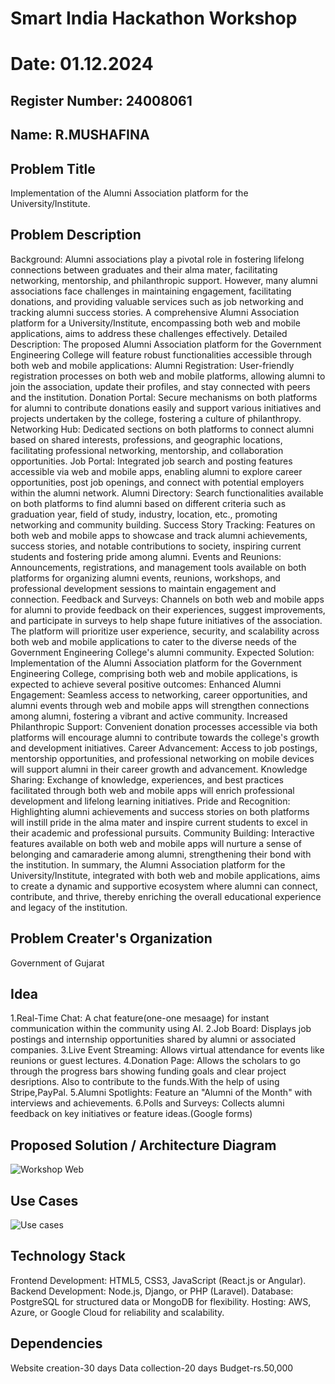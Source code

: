 # Smart India Hackathon Workshop
# Date: 01.12.2024
## Register Number: 24008061
## Name: R.MUSHAFINA
## Problem Title
Implementation of the Alumni Association platform for the University/Institute.
## Problem Description
Background: Alumni associations play a pivotal role in fostering lifelong connections between graduates and their alma mater, facilitating networking, mentorship, and philanthropic support. However, many alumni associations face challenges in maintaining engagement, facilitating donations, and providing valuable services such as job networking and tracking alumni success stories. A comprehensive Alumni Association platform for a University/Institute, encompassing both web and mobile applications, aims to address these challenges effectively. Detailed Description: The proposed Alumni Association platform for the Government Engineering College will feature robust functionalities accessible through both web and mobile applications: Alumni Registration: User-friendly registration processes on both web and mobile platforms, allowing alumni to join the association, update their profiles, and stay connected with peers and the institution. Donation Portal: Secure mechanisms on both platforms for alumni to contribute donations easily and support various initiatives and projects undertaken by the college, fostering a culture of philanthropy. Networking Hub: Dedicated sections on both platforms to connect alumni based on shared interests, professions, and geographic locations, facilitating professional networking, mentorship, and collaboration opportunities. Job Portal: Integrated job search and posting features accessible via web and mobile apps, enabling alumni to explore career opportunities, post job openings, and connect with potential employers within the alumni network. Alumni Directory: Search functionalities available on both platforms to find alumni based on different criteria such as graduation year, field of study, industry, location, etc., promoting networking and community building. Success Story Tracking: Features on both web and mobile apps to showcase and track alumni achievements, success stories, and notable contributions to society, inspiring current students and fostering pride among alumni. Events and Reunions: Announcements, registrations, and management tools available on both platforms for organizing alumni events, reunions, workshops, and professional development sessions to maintain engagement and connection. Feedback and Surveys: Channels on both web and mobile apps for alumni to provide feedback on their experiences, suggest improvements, and participate in surveys to help shape future initiatives of the association. The platform will prioritize user experience, security, and scalability across both web and mobile applications to cater to the diverse needs of the Government Engineering College's alumni community. Expected Solution: Implementation of the Alumni Association platform for the Government Engineering College, comprising both web and mobile applications, is expected to achieve several positive outcomes: Enhanced Alumni Engagement: Seamless access to networking, career opportunities, and alumni events through web and mobile apps will strengthen connections among alumni, fostering a vibrant and active community. Increased Philanthropic Support: Convenient donation processes accessible via both platforms will encourage alumni to contribute towards the college's growth and development initiatives. Career Advancement: Access to job postings, mentorship opportunities, and professional networking on mobile devices will support alumni in their career growth and advancement. Knowledge Sharing: Exchange of knowledge, experiences, and best practices facilitated through both web and mobile apps will enrich professional development and lifelong learning initiatives. Pride and Recognition: Highlighting alumni achievements and success stories on both platforms will instill pride in the alma mater and inspire current students to excel in their academic and professional pursuits. Community Building: Interactive features available on both web and mobile apps will nurture a sense of belonging and camaraderie among alumni, strengthening their bond with the institution. In summary, the Alumni Association platform for the University/Institute, integrated with both web and mobile applications, aims to create a dynamic and supportive ecosystem where alumni can connect, contribute, and thrive, thereby enriching the overall educational experience and legacy of the institution.
## Problem Creater's Organization
Government of Gujarat

## Idea
1.Real-Time Chat: A chat feature(one-one mesaage) for instant communication within the community using AI.
2.Job Board: Displays job postings and internship opportunities shared by alumni or associated companies.
3.Live Event Streaming: Allows virtual attendance for events like reunions or guest lectures.
4.Donation Page: Allows the scholars to go through the progress bars showing funding goals and clear project desriptions. Also to contribute to the funds.With the help of using Stripe,PayPal.
5.Alumni Spotlights: Feature an "Alumni of the Month" with interviews and achievements.
6.Polls and Surveys: Collects alumni feedback on key initiatives or feature ideas.(Google forms)


## Proposed Solution / Architecture Diagram
![Workshop Web](https://github.com/user-attachments/assets/aebbd40d-3815-46d7-96c5-4c8dd5abab8c)




## Use Cases
![Use cases](https://github.com/user-attachments/assets/ec50aa52-ad3e-43f0-be0a-8c0dac672bde)






## Technology Stack
Frontend Development: HTML5, CSS3, JavaScript (React.js or Angular).
Backend Development: Node.js, Django, or PHP (Laravel).
Database: PostgreSQL for structured data or MongoDB for flexibility.
Hosting: AWS, Azure, or Google Cloud for reliability and scalability.


## Dependencies
Website creation-30 days 
Data collection-20 days 
Budget-rs.50,000




